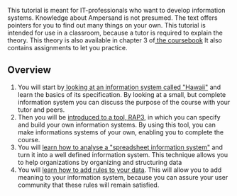 This tutorial is meant for IT-professionals who want to develop information systems. Knowledge about Ampersand is not presumed. The text offers pointers for you to find out many things on your own. This tutorial is intended for use in a classroom, because a tutor is required to explain the theory. This theory is also available in chapter 3 of[ the coursebook](http://citeseerx.ist.psu.edu/viewdoc/download?doi=10.1.1.127.1930&rep=rep1&type=pdf) It also contains assignments to let you practice.

## Overview

1. You will start by[ looking at an information system called "Hawaii"](/tutorial/rules.md) and learn the basics of its specification. By looking at a small, but complete information system you can discuss the purpose of the course with your tutor and peers.
2. Then you will be [introduced to a tool, RAP3](/tutorial/rap3.md), in which you can specify and build your own information systems. By using this tool, you can make informations systems of your own, enabling you to complete the course.
3. You will [learn how to analyse a "spreadsheet information system"](/tutorial/data-in-spreadsheets.md) and turn it into a well defined information system. This technique allows you to help organizations by organizing and structuring data
4. You will [learn how to add rules to your data](/tutorial/rules.md). This will allow you to add meaning to your information system, because you can assure your user community that these rules will remain satisfied.



